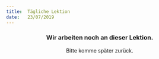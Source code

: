 ```yaml
---
title:  Tägliche Lektion
date:   23/07/2019
---
```


### <center>Wir arbeiten noch an dieser Lektion.</center>
<center>Bitte komme später zurück.</center>